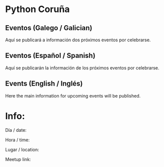 # Python Coruña

## Eventos (Galego / Galician)
Aquí se publicará a información dos próximos eventos por celebrarse.

## Eventos (Español / Spanish)
Aquí se publicarán la información de los próximos eventos por celebrarse.

## Events (English / Inglés)
Here the main information for upcoming events will be published.


# Info:

Día / date:


Hora / time:


Lugar / location:


Meetup link:
